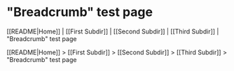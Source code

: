 # "Breadcrumb" test page

[[README|Home]] | [[First Subdir]] | [[Second Subdir]] | [[Third Subdir]] | "Breadcrumb" test page

[[README|Home]] > [[First Subdir]] > [[Second Subdir]] > [[Third Subdir]] > "Breadcrumb" test page

